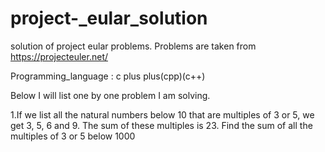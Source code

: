 # project-_eular_solution
solution of project eular problems. Problems are taken from https://projecteuler.net/

Programming_language : c plus plus(cpp)(c++)

Below I will list one by one problem I am solving.

1.If we list all the natural numbers below 10 that are multiples of 3 or 5, we get 3, 5, 6 and 9. The sum of these multiples is 23.
Find the sum of all the multiples of 3 or 5 below 1000
